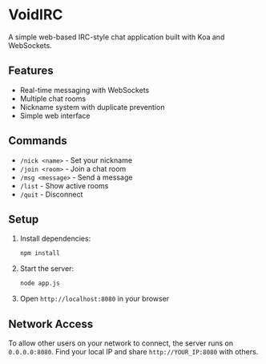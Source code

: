 # VoidIRC

A simple web-based IRC-style chat application built with Koa and WebSockets.

## Features

- Real-time messaging with WebSockets
- Multiple chat rooms
- Nickname system with duplicate prevention
- Simple web interface

## Commands

- `/nick <name>` - Set your nickname
- `/join <room>` - Join a chat room
- `/msg <message>` - Send a message
- `/list` - Show active rooms
- `/quit` - Disconnect

## Setup

1. Install dependencies:
   ```bash
   npm install
   ```

2. Start the server:
   ```bash
   node app.js
   ```

3. Open `http://localhost:8080` in your browser

## Network Access

To allow other users on your network to connect, the server runs on `0.0.0.0:8080`. 
Find your local IP and share `http://YOUR_IP:8080` with others.